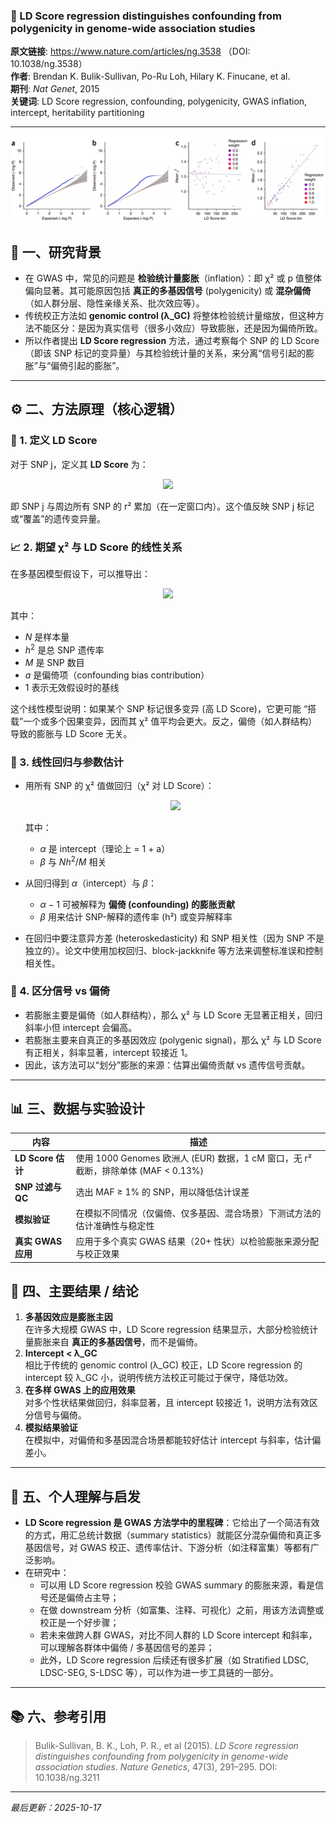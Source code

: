 ### 📄  LD Score regression distinguishes confounding from polygenicity in genome-wide association studies

**原文链接**: https://www.nature.com/articles/ng.3538 （DOI: 10.1038/ng.3538） \
**作者**: Brendan K. Bulik-Sullivan, Po-Ru Loh, Hilary K. Finucane, et al. \
**期刊**: *Nat Genet*, 2015 \
**关键词**: LD Score regression, confounding, polygenicity, GWAS inflation, intercept, heritability partitioning

---

![1760685855728](image/2024-07-13_LDSC/1760685855728.png)

## 🧠 一、研究背景

- 在 GWAS 中，常见的问题是 **检验统计量膨胀**（inflation）：即 χ² 或 p 值整体偏向显著。其可能原因包括 **真正的多基因信号** (polygenicity) 或 **混杂偏倚**（如人群分层、隐性亲缘关系、批次效应等）。
- 传统校正方法如 **genomic control (λ_GC)** 将整体检验统计量缩放，但这种方法不能区分：是因为真实信号（很多小效应）导致膨胀，还是因为偏倚所致。
- 所以作者提出 **LD Score regression** 方法，通过考察每个 SNP 的 LD Score（即该 SNP 标记的变异量）与其检验统计量的关系，来分离“信号引起的膨胀”与“偏倚引起的膨胀”。


---

## ⚙️ 二、方法原理（核心逻辑）
### 📏 1. 定义 LD Score

对于 SNP j，定义其 **LD Score** 为：
<p align="center">
  <img src="https://latex.codecogs.com/svg.latex?\displaystyle \mathrm{LD Score}(j) = \sum_{k} r_{jk}^2">
</p>

即 SNP j 与周边所有 SNP 的 r² 累加（在一定窗口内）。这个值反映 SNP j 标记或“覆盖”的遗传变异量。

### 📈 2. 期望 χ² 与 LD Score 的线性关系

在多基因模型假设下，可以推导出：

<p align="center">
  <img src="https://latex.codecogs.com/svg.latex?\displaystyle\mathbb{E}[\chi_j^2]=1+\frac{N\,h^2}{M}\,\text{LDScore}(j)+a">
</p>


其中：
- $N$ 是样本量  
- $h^2$ 是总 SNP 遗传率  
- $M$ 是 SNP 数目  
- $a$ 是偏倚项（confounding bias contribution）  
- 1 表示无效假设时的基线  

这个线性模型说明：如果某个 SNP 标记很多变异 (高 LD Score)，它更可能 “搭载”一个或多个因果变异，因而其 χ² 值平均会更大。反之，偏倚（如人群结构）导致的膨胀与 LD Score 无关。

### 🧮 3. 线性回归与参数估计

- 用所有 SNP 的 χ² 值做回归（χ² 对 LD Score）：
  <p align="center">
    <img src="https://latex.codecogs.com/svg.latex?\displaystyle\chi_j^2 = \alpha + \beta \cdot \text{LD Score}(j) + \text{error}">
  </p>

  其中：
  - $\alpha$ 是 intercept（理论上 = 1 + a）  
  - $\beta$ 与 $N h^2 / M$ 相关  

- 从回归得到 $\alpha$（intercept）与 $\beta$：
  - $\alpha - 1$ 可被解释为 **偏倚 (confounding) 的膨胀贡献**  
  - $\beta$ 用来估计 SNP-解释的遗传率 (h²) 或变异解释率  

- 在回归中要注意异方差 (heteroskedasticity) 和 SNP 相关性（因为 SNP 不是独立的）。论文中使用加权回归、block-jackknife 等方法来调整标准误和控制相关性。

### 🧪 4. 区分信号 vs 偏倚

- 若膨胀主要是偏倚（如人群结构），那么 χ² 与 LD Score 无显著正相关，回归斜率小但 intercept 会偏高。  
- 若膨胀主要来自真正的多基因效应 (polygenic signal)，那么 χ² 与 LD Score 有正相关，斜率显著，intercept 较接近 1。  
- 因此，该方法可以“划分”膨胀的来源：估算出偏倚贡献 vs 遗传信号贡献。


---

## 📊 三、数据与实验设计

| 内容 | 描述 |
|---|---|
| **LD Score 估计** | 使用 1000 Genomes 欧洲人 (EUR) 数据，1 cM 窗口，无 r² 截断，排除单体 (MAF < 0.13%)  |
| **SNP 过滤与 QC** | 选出 MAF ≥ 1% 的 SNP，用以降低估计误差 |
| **模拟验证** | 在模拟不同情况（仅偏倚、仅多基因、混合场景）下测试方法的估计准确性与稳定性 |
| **真实 GWAS 应用** | 应用于多个真实 GWAS 结果（20+ 性状）以检验膨胀来源分配与校正效果 |


## 🧩 四、主要结果 / 结论

1. **多基因效应是膨胀主因**  
   在许多大规模 GWAS 中，LD Score regression 结果显示，大部分检验统计量膨胀来自 **真正的多基因信号**，而不是偏倚。
2. **Intercept < λ_GC**  
   相比于传统的 genomic control (λ_GC) 校正，LD Score regression 的 intercept 较 λ_GC 小，说明传统方法校正可能过于保守，降低功效。
3. **在多样 GWAS 上的应用效果**  
   对多个性状结果做回归，斜率显著，且 intercept 较接近 1，说明方法有效区分信号与偏倚。
4. **模拟结果验证**  
   在模拟中，对偏倚和多基因混合场景都能较好估计 intercept 与斜率，估计偏差小。


---

## 💬 五、个人理解与启发

- **LD Score regression 是 GWAS 方法学中的里程碑**：它给出了一个简洁有效的方式，用汇总统计数据（summary statistics）就能区分混杂偏倚和真正多基因信号，对 GWAS 校正、遗传率估计、下游分析（如注释富集）等都有广泛影响。  
- 在研究中：
  - 可以用 LD Score regression 校验 GWAS summary 的膨胀来源，看是信号还是偏倚占主导；
  - 在做 downstream 分析（如富集、注释、可视化）之前，用该方法调整或校正是一个好步骤；
  - 若未来做跨人群 GWAS，对比不同人群的 LD Score intercept 和斜率，可以理解各群体中偏倚 / 多基因信号的差异；
  - 此外，LD Score regression 后续还有很多扩展（如 Stratified LDSC, LDSC-SEG, S-LDSC 等），可以作为进一步工具链的一部分。

---

## 📚 六、参考引用

> Bulik-Sullivan, B. K., Loh, P. R., et al (2015). *LD Score regression distinguishes confounding from polygenicity in genome-wide association studies*. *Nature Genetics*, 47(3), 291–295. DOI: 10.1038/ng.3211

---

*最后更新：2025-10-17*
